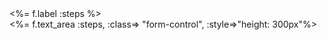  <div class="field">
    <%= f.label :steps %><br>
    <%= f.text_area :steps, :class=> "form-control", :style=>"height: 300px"%>
  </div>